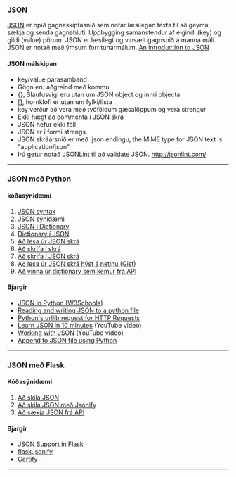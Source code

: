 ### JSON  
[JSON](https://developer.mozilla.org/en-US/docs/Web/JavaScript/Reference/Global_Objects/JSON) er opið gagnaskiptasnið sem notar læsilegan texta til að geyma, sækja og senda gagnahluti. 
Uppbygging samanstendur af eigindi (key) og gildi (value) pörum. 
JSON er læsilegt og vinsælt gagnsnið á manna máli. JSON er notað með ýmsum forritunarmálum. [An introduction to JSON](https://towardsdatascience.com/an-introduction-to-json-c9acb464f43e)


#### JSON málskipan
 * key/value parasamband
 * Gögn eru aðgreind með kommu
 * {}, Slaufusvigi eru utan um JSON object og innri objecta 
 * [], hornklofi er utan um fylki/lista
 * key verður að vera með tvöföldum gæsalöppum og vera strengur
 * Ekki hægt að commenta í JSON skrá
 * JSON hefur ekki föll
 * JSON er í formi strengs.
 * JSON skráarsnið er með .json endingu, the MIME type for JSON text is "application/json"
 * Þú getur notað JSONLint til að validate JSON. http://jsonlint.com/ 

---

### JSON með Python 

#### kóðasýnidæmi

1. [JSON syntax](1_JSON_Syntax.json)
1. [JSON sýnidæmi](2_JSON_EXAMPLES.json)
1. [JSON í Dictionary](3_JsonToDictionary.py)
1. [Dictionary í JSON](4_dictionaryToJson.py)
1. [Að lesa úr JSON skrá](5_lesa_skra.py)
1. [Að skrifa í skrá](6_skrifaSkra.py)
1. [Að skrifa í JSON skrá](6_skrifa_Json_skra.py)
1. [Að lesa úr JSON skrá hýst á netinu (Gist)](7_urllib_request.py)
1. [Að vinna úr dictionary sem kemur frá API](8_dictionary_API.py)


#### Bjargir

* [JSON in Python (W3Schools)](https://www.w3schools.com/python/python_json.asp)
* [Reading and writing JSON to a python file](https://www.geeksforgeeks.org/reading-and-writing-json-to-a-file-in-python/)
* [Python's urllib.request for HTTP Requests](https://realpython.com/urllib-request/)
* [Learn JSON in 10 minutes](https://www.youtube.com/watch?v=iiADhChRriM) (YouTube video)
* [Working with JSON](https://www.youtube.com/watch?v=9N6a-VLBa2I) (YouTube video)
* [Append to JSON file using Python](https://www.geeksforgeeks.org/append-to-json-file-using-python/)

---

### JSON með Flask

#### Kóðasýnidæmi

1. [Að skila JSON](Flask_return_JSON.py)
1. [Að skila JSON með Jsonify](jsonify.py)
1. [Að sækja JSON frá API](API.py)

#### Bjargir

* [JSON Support in Flask](https://tedboy.github.io/flask/interface_api.json_support.html#module-flask.json)
* [flask.jsonify](https://tedboy.github.io/flask/generated/flask.jsonify.html)
* [Certify](https://certifi.io/)

---
